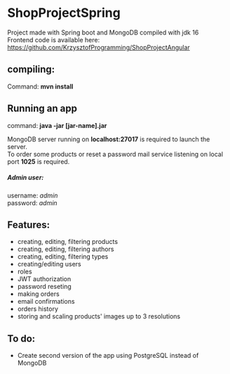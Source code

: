 # ShopProjectSpring
Project made with Spring boot and MongoDB compiled with jdk 16  
Frontend code is available here: https://github.com/KrzysztofProgramming/ShopProjectAngular

## compiling:
Command: **mvn install**

## Running an app
command: **java -jar [jar-name].jar**

MongoDB server running on **localhost:27017** is required to launch the server.  
To order some products or reset a password mail service listening on local port **1025** is required.

##### Admin user:
username: *admin*  
password: *admin*

## Features:
- creating, editing, filtering products
- creating, editing, filtering authors 
- creating, editing, filtering types
- creating/editing users
- roles
- JWT authorization
- password reseting
- making orders
- email confirmations
- orders history
- storing and scaling products' images up to 3 resolutions

## To do:
- Create second version of the app using PostgreSQL instead of MongoDB
